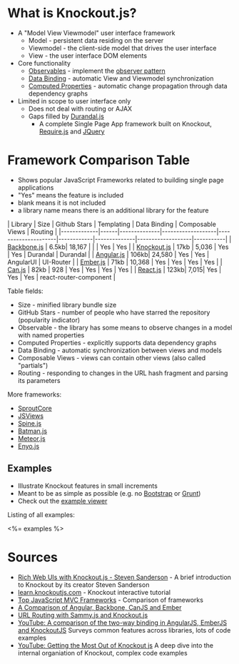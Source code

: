 # What is Knockout.js?

 * A "Model View Viewmodel" user interface framework
   * Model - persistent data residing on the server
   * Viewmodel - the client-side model that drives the user interface
   * View - the user interface DOM elements
 * Core functionality
   * [Observables](http://knockoutjs.com/documentation/observables.html) - implement the [observer pattern](http://en.wikipedia.org/wiki/Observer_pattern)
   * [Data Binding](http://knockoutjs.com/documentation/binding-syntax.html) - automatic View and Viewmodel synchronization
   * [Computed Properties](http://knockoutjs.com/documentation/computedObservables.html) - automatic change propagation through data dependency graphs
 * Limited in scope to user interface only
   * Does not deal with routing or AJAX
   * Gaps filled by [Durandal.js](http://durandaljs.com/)
     * A complete Single Page App framework built on Knockout, [Require.js](http://requirejs.org/) and [JQuery](http://jquery.com/)

# Framework Comparison Table

 * Shows popular JavaScript Frameworks related to building single page applications
 * "Yes" means the feature is included
 * blank means it is not included
 * a library name means there is an additional library for the feature

| Library     | Size | Github Stars | Templating | Data Binding | Composable Views  | Routing   |
|-------------|------|--------------|-------------------|---------------------|------------|--------------|-------------------|-----------|
| [Backbone.js](http://backbonejs.org/) | 6.5kb| 18,167       |            |              | Yes               | Yes       |
| [Knockout.js](http://knockoutjs.com/) | 17kb | 5,036        | Yes        | Yes          | Durandal          | Durandal  |
| [Angular.js](https://angularjs.org/) | 106kb| 24,580        | Yes        | Yes          | AngularUI         | UI-Router |
| [Ember.js](http://emberjs.com/)    | 71kb | 10,368          | Yes        | Yes          | Yes               | Yes       |
| [Can.js](http://canjs.com/)    | 82kb | 928                 | Yes        | Yes          | Yes               | Yes       |
| [React.js](https://github.com/facebook/react) | 123kb| 7,015| Yes        | Yes          | Yes               | react-router-component |

Table fields:

 * Size - minified library bundle size
 * GitHub Stars - number of people who have starred the repository (popularity indicator)
 * Observable - the library has some means to observe changes in a model with named properties
 * Computed Properties - explicitly supports data dependency graphs
 * Data Binding - automatic synchronization between views and models
 * Composable Views - views can contain other views (also called "partials")
 * Routing - responding to changes in the URL hash fragment and parsing its parameters

More frameworks:

 * [SproutCore](http://sproutcore.com/)
 * [JSViews](http://www.jsviews.com/)
 * [Spine.js](http://spinejs.com/)
 * [Batman.js](http://batmanjs.org/)
 * [Meteor.js](https://www.meteor.com/)
 * [Enyo.js](http://enyojs.com/)

## Examples

 * Illustrate Knockout features in small increments
 * Meant to be as simple as possible (e.g. no [Bootstrap](http://getbootstrap.com/) or [Grunt](http://gruntjs.com/))
 * Check out the [example viewer](http://curran.github.io/screencasts/introToKnockout/exampleViewer)

Listing of all examples:

<%= examples %>

# Sources

 * [Rich Web UIs with Knockout.js - Steven Sanderson](https://www.youtube.com/watch?v=MNiUcuo3Wio) - A brief introduction to Knockout by its creator Steven Sanderson
 * [learn.knockoutjs.com](http://learn.knockoutjs.com/) - Knockout interactive tutorial
 * [Top JavaScript MVC Frameworks](http://www.infoq.com/research/top-javascript-mvc-frameworks) - Comparison of frameworks
 * [A Comparison of Angular, Backbone, CanJS and Ember](http://sporto.github.io/blog/2013/04/12/comparison-angular-backbone-can-ember/)
 * [URL Routing with Sammy.js and Knockout.js](http://www.softfinity.com/blog/an-simple-introduction-to-url-routing/)
 * [YouTube: A comparison of the two-way binding in AngularJS, EmberJS and KnockoutJS](https://www.youtube.com/watch?v=mVjpwia1YN4) Surveys common features across libraries, lots of code examples
 * [YouTube: Getting the Most Out of Knockout js](https://www.youtube.com/watch?v=a108oDs39Ss) A deep dive into the internal organiation of Knockout, complex code examples
